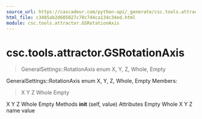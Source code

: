 ```yaml
---
source_url: https://cascadeur.com/python-api/_generate/csc.tools.attractor.GSRotationAxis.html
html_file: c3485ab2d605027c78c744ca134c34ed.html
module: csc.tools.attractor.GSRotationAxis
---
```


# csc.tools.attractor.GSRotationAxis 

> GeneralSettings::RotationAxis enum
> X, Y, Z, Whole, Empty

GeneralSettings::RotationAxis enum X, Y, Z, Whole, Empty Members:
> X
> Y
> Z
> Whole
> Empty

X Y Z Whole Empty Methods __init__ (self, value) Attributes Empty Whole X Y Z name value